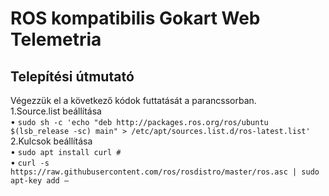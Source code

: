 # ROS kompatibilis Gokart Web Telemetria

## Telepítési útmutató

Végezzük el a következő kódok futtatását a parancssorban.  
  1.Source.list beállítása  
        •	`sudo sh -c 'echo "deb http://packages.ros.org/ros/ubuntu $(lsb_release -sc) main" > /etc/apt/sources.list.d/ros-latest.list'`  
  2.Kulcsok beállítása  
        •	`sudo apt install curl #`  
        •	`curl -s https://raw.githubusercontent.com/ros/rosdistro/master/ros.asc | sudo apt-key add –`  

  
